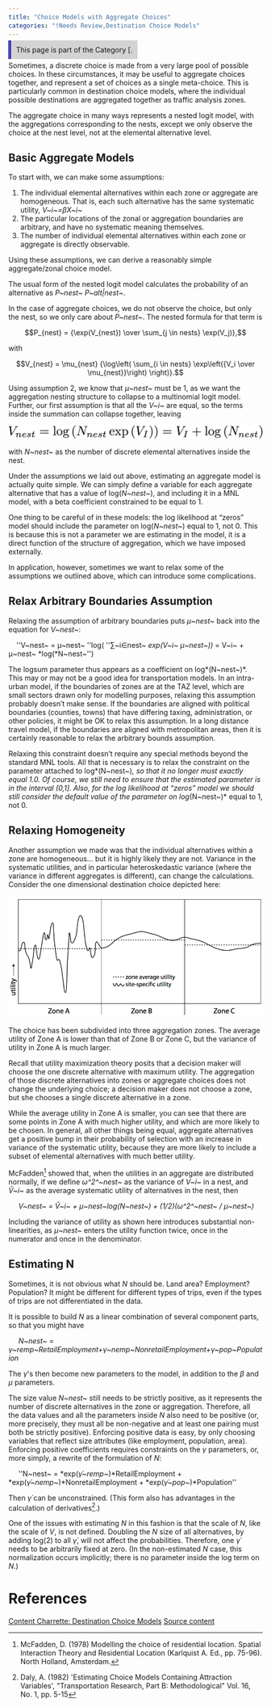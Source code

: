 ```yaml
---
title: "Choice Models with Aggregate Choices"
categories: "!Needs Review,Destination Choice Models"
---
```


<span style="background:lightgrey;padding:10px;border-left: thick double #0000aa;"> This page is part of the Category \[.</span>

Sometimes, a discrete choice is made from a very large pool of possible choices. In these circumstances, it may be useful to aggregate choices together, and represent a set of choices as a single meta-choice. This is particularly common in destination choice models, where the individual possible destinations are aggregated together as traffic analysis zones.

The aggregate choice in many ways represents a nested logit model, with the aggregations corresponding to the nests, except we only observe the choice at the nest level, not at the elemental alternative level.

Basic Aggregate Models
----------------------

To start with, we can make some assumptions:

1.  The individual elemental alternatives within each zone or aggregate are homogeneous. That is, each such alternative has the same systematic utility, *V~i~=βX~i~*
2.  The particular locations of the zonal or aggregation boundaries are arbitrary, and have no systematic meaning themselves.
3.  The number of individual elemental alternatives within each zone or aggregate is directly observable.

Using these assumptions, we can derive a reasonably simple aggregate/zonal choice model.

The usual form of the nested logit model calculates the probability of an alternative as *P~nest~ P~alt|nest~*.

In the case of aggregate choices, we do not observe the choice, but only the nest, so we only care about *P~nest~*. The nested formula for that term is

$$P_{nest} = {\exp(V_{nest}) \over \sum_{j \in nests} \exp(V_j)},$$

with

$$V_{nest} = \mu_{nest} {\log\left( \sum_{i \in nests} \exp\left({V_i \over \mu_{nest}}\right) \right)}.$$

Using assumption 2, we know that *μ~nest~* must be 1, as we want the aggregation nesting structure to collapse to a multinomial logit model. Further, our first assumption is that all the *V~i~* are equal, so the terms inside the summation can collapse together, leaving

![](agg_choice_eq2.png "agg_choice_eq2.png")

with *N~nest~* as the number of discrete elemental alternatives inside the nest.

Under the assumptions we laid out above, estimating an aggregate model is actually quite simple. We can simply define a variable for each aggregate alternative that has a value of log(*N~nest~*), and including it in a MNL model, with a beta coefficient constrained to be equal to 1.

One thing to be careful of in these models: the log likelihood at “zeros” model should include the parameter on log(*N~nest~*) equal to 1, not 0. This is because this is not a parameter we are estimating in the model, it is a direct function of the structure of aggregation, which we have imposed externally.

In application, however, sometimes we want to relax some of the assumptions we outlined above, which can introduce some complications.

Relax Arbitrary Boundaries Assumption
-------------------------------------

Relaxing the assumption of arbitrary boundaries puts *μ~nest~* back into the equation for *V~nest~*:

    ''V~nest~ = μ~nest~ ''log( ''∑~i∈nest~ *exp(*V~i~ μ~nest~*))* = V~i~ + μ~nest~ *log(*N~nest~'')

The logsum parameter thus appears as a coefficient on log*(N~nest~)*. This may or may not be a good idea for transportation models. In an intra-urban model, if the boundaries of zones are at the TAZ level, which are small sectors drawn only for modelling purposes, relaxing this assumption probably doesn’t make sense. If the boundaries are aligned with political boundaries (counties, towns) that have differing taxing, administration, or other policies, it might be OK to relax this assumption. In a long distance travel model, if the boundaries are aligned with metropolitan areas, then it is certainly reasonable to relax the arbitrary bounds assumption.

Relaxing this constraint doesn’t require any special methods beyond the standard MNL tools. All that is necessary is to relax the constraint on the parameter attached to log*(N~nest~)*, so that it no longer must exactly equal 1.0. Of course, we still need to ensure that the estimated parameter is in the interval (0,1\]. Also, for the log likelihood at “zeros” model we should still consider the default value of the parameter on log*(N~nest~)* equal to 1, not 0.

Relaxing Homogeneity
--------------------

Another assumption we made was that the individual alternatives within a zone are homogeneous... but it is highly likely they are not. Variance in the systematic utilities, and in particular heteroskedastic variance (where the variance in different aggregates is different), can change the calculations. Consider the one dimensional destination choice depicted here:

![](Agg-choice-variance.png "Agg-choice-variance.png")

The choice has been subdivided into three aggregation zones. The average utility of Zone A is lower than that of Zone B or Zone C, but the variance of utility in Zone A is much larger.

Recall that utility maximization theory posits that a decision maker will choose the one discrete alternative with maximum utility. The aggregation of those discrete alternatives into zones or aggregate choices does not change the underlying choice; a decision maker does not choose a zone, but she chooses a single discrete alternative in a zone.

While the average utility in Zone A is smaller, you can see that there are some points in Zone A with much higher utility, and which are more likely to be chosen. In general, all other things being equal, aggregate alternatives get a positive bump in their probability of selection with an increase in variance of the systematic utility, because they are more likely to include a subset of elemental alternatives with much better utility.

McFadden[^1] showed that, when the utilities in an aggregate are distributed normally, if we define *ω^2^~nest~* as the variance of *V~i~* in a nest, and *Ṽ~i~* as the average systematic utility of alternatives in the nest, then

     *V~nest~ = Ṽ~i~ + μ~nest~*log*(N~nest~) + (1/2)(ω^2^~nest~ / μ~nest~)*

Including the variance of utility as shown here introduces substantial non-linearities, as *μ~nest~* enters the utility function twice, once in the numerator and once in the denominator.

Estimating N
------------

Sometimes, it is not obvious what *N* should be. Land area? Employment? Population? It might be different for different types of trips, even if the types of trips are not differentiated in the data.

It is possible to build *N* as a linear combination of several component parts, so that you might have

     *N~nest~ = γ~remp~RetailEmployment+γ~nemp~NonretailEmployment+γ~pop~Population*

The *γ*'s then become new parameters to the model, in addition to the *β* and *μ* parameters.

The size value *N~nest~* still needs to be strictly positive, as it represents the number of discrete alternatives in the zone or aggregation. Therefore, all the data values and all the parameters inside *N* also need to be positive (or, more precisely, they must all be non-negative and at least one pairing must both be strictly positive). Enforcing positive data is easy, by only choosing variables that reflect size attributes (like employment, population, area). Enforcing positive coefficients requires constraints on the *γ* parameters, or, more simply, a rewrite of the formulation of *N*:

     ''N~nest~ = *exp(*γ́~remp~*)*RetailEmployment + *exp(*γ́~nemp~*)*NonretailEmployment + *exp(*γ́~pop~*)*Population''

Then *γ́* can be unconstrained. (This form also has advantages in the calculation of derivatives[^2].)

One of the issues with estimating *N* in this fashion is that the scale of *N*, like the scale of *V*, is not defined. Doubling the *N* size of all alternatives, by adding log(2) to all *γ́*, will not affect the probabilities. Therefore, one *γ́* needs to be arbitrarily fixed at zero. (In the non-estimated *N* case, this normalization occurs implicitly; there is no parameter inside the log term on *N*.)

References
==========

[Content Charrette: Destination Choice Models](Content_Charrette:_Destination_Choice_Models)
[Source content](http://larch.readthedocs.io/en/latest/math/aggregate-choice.html)

[^1]: McFadden, D. (1978) Modelling the choice of residential location. Spatial Interaction Theory and Residential Location (Karlquist A. Ed., pp. 75-96). North Holland, Amsterdam.

[^2]: Daly, A. (1982) 'Estimating Choice Models Containing Attraction Variables', "Transportation Research, Part B: Methodological" Vol. 16, No. 1, pp. 5-15

